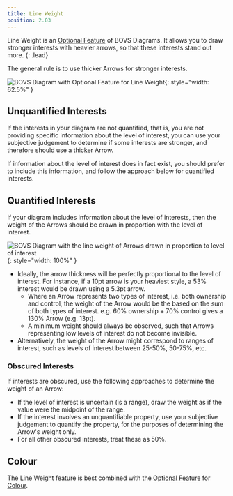 ```yaml
---
title: Line Weight
position: 2.03
---
```


Line Weight is an [Optional Feature](/visualisation/optional) of BOVS Diagrams. It allows you to draw stronger interests with heavier arrows, so that these interests stand out more.
{: .lead}

The general rule is to use thicker Arrows for stronger interests.

![BOVS Diagram with Optional Feature for Line Weight](/visualisation/diagrams/bovs-optional-weight.png){: style="width: 62.5%" }


## Unquantified Interests

If the interests in your diagram are not quantified, that is, you are not providing specific information about the level of interest, you can use your subjective judgement to determine if some interests are stronger, and therefore should use a thicker Arrow.

If information about the level of interest does in fact exist, you should prefer to include this information, and follow the approach below for quantified interests.


## Quantified Interests

If your diagram includes information about the level of interests, then the weight of the Arrows should be drawn in proportion with the level of interest.

![BOVS Diagram with the line weight of Arrows drawn in proportion to level of interest](/visualisation/diagrams/bovs-optional-weight-calculation.png){: style="width: 100%" }

* Ideally, the arrow thickness will be perfectly proportional to the level of interest. For instance, if a 10pt arrow is your heaviest style, a 53% interest would be drawn using a 5.3pt arrow.
  * Where an Arrow represents two types of interest, i.e. both ownership and control, the weight of the Arrow would be the based on the sum of both types of interest. e.g. 60% ownership + 70% control gives a 130% Arrow (e.g. 13pt).
  * A minimum weight should always be observed, such that Arrows representing low levels of interest do not become invisible.
* Alternatively, the weight of the Arrow might correspond to ranges of interest, such as levels of interest between 25-50%, 50-75%, etc.

### Obscured Interests

If interests are obscured, use the following approaches to determine the weight of an Arrow:

* If the level of interest is uncertain (is a range), draw the weight as if the value were the midpoint of the range.
* If the interest involves an unquantifiable property, use your subjective judgement to quantify the property, for the purposes of determining the Arrow's weight only.
* For all other obscured interests, treat these as 50%.


## Colour

The Line Weight feature is best combined with the [Optional Feature](/visualisation/optional) for [Colour](/visualisation/optional/colour).